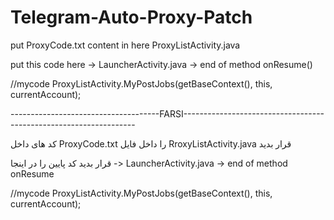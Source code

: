 # Telegram-Auto-Proxy-Patch


put ProxyCode.txt content in here ProxyListActivity.java

put this code here -> LauncherActivity.java -> end of method onResume()

  //mycode
  ProxyListActivity.MyPostJobs(getBaseContext(), this, currentAccount);



-------------------------------------FARSI------------------------------------------------------------------


کد های داخل ProxyCode.txt را داخل فایل RroxyListActivity.java قرار بدید

 قرار بدید کد پایین را در اینجا -> LauncherActivity.java -> end of method onResume
 
  //mycode
  ProxyListActivity.MyPostJobs(getBaseContext(), this, currentAccount);
        



